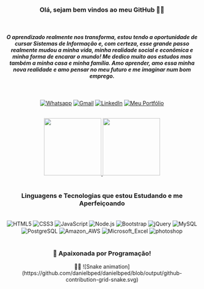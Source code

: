 
<div align="center">

### Olá, sejam bem vindos ao meu GitHub 🤗👋
<br>

##### O aprendizado realmente nos transforma, estou tendo a oportunidade de cursar Sistemas de Informação e, com certeza, esse grande passo realmente mudou a minha vida, minha realidade social e econômica e minha forma de encarar o mundo! Me dedico muito aos estudos mas também a minha casa e minha família. Amo aprender, amo essa minha nova realidade e amo pensar no meu futuro e me imaginar num bom emprego.
<br>

[![Whatsapp](https://img.shields.io/badge/WhatsApp-25D366?style=for-the-badge&logo=whatsapp&logoColor=white)](https://api.whatsapp.com/send/?phone=5511990071118)
[![Gmail](https://img.shields.io/badge/Gmail-D14836?style=for-the-badge&logo=gmail&logoColor=white)](https://mail.google.com/mail/u/0/?tab=rm&ogbl#inbox)
[![LinkedIn](https://img.shields.io/badge/LinkedIn-0077B5?style=for-the-badge&logo=linkedin&logoColor=white)](https://www.linkedin.com/in/aline-andrade-de-almeida-25a78224/)
[![Meu Portfólio](https://img.shields.io/website-up-down-green-red/http/monip.org.svg)](https://x5fqvcdvjxzzszwgczoiig-on.drv.tw/portfolio/templates/)

<br>

<div align="center">
  <a href="https://github.com/AlineAlmeida85">
    <img height="150em" src="https://github-readme-stats.vercel.app/api?username=AlineAlmeida85&count_private=true&include_all_commits=true&show_icons=true&theme=dracula&hide_border=false&show_owner=true"/>
    <img height="150em" src="https://github-readme-stats.vercel.app/api/top-langs/?username=AlineAlmeida85&theme=dracula&hide_border=false&&layout=compact"/>
  </a>
</div>
<br>

### Linguagens e Tecnologias que estou Estudando e me Aperfeiçoando
<div style="display: inline_block"><br>
<img align="center" alt="HTML5" src="https://img.shields.io/badge/HTML5-E34F26?style=for-the-badge&logo=html5&logoColor=white"/>
<img align="center" alt="CSS3" src="https://img.shields.io/badge/CSS3-1572B6?style=for-the-badge&logo=css3&logoColor=white
"/>
<img align="center" alt="JavaScript" src="https://img.shields.io/badge/JavaScript-F7DF1E?style=for-the-badge&logo=javascript&logoColor=black"/>
<img align="center" alt="Node.js" src="https://img.shields.io/badge/Node.js-43853D?style=for-the-badge&logo=node.js&logoColor=white"/>
<img align="center" alt="Bootstrap" src="https://img.shields.io/badge/Bootstrap-563D7C?style=for-the-badge&logo=bootstrap&logoColor=white
"/>
<img align="center" alt="jQuery" src="https://img.shields.io/badge/jQuery-0769AD?style=for-the-badge&logo=jquery&logoColor=white
"/>
<img align="center" alt="MySQL" src="https://img.shields.io/badge/MySQL-00000F?style=for-the-badge&logo=mysql&logoColor=white
"/>
<img align="center" alt="PostgreSQL" src="https://img.shields.io/badge/PostgreSQL-316192?style=for-the-badge&logo=postgresql&logoColor=white
"/>
<img align="center" alt="Amazon_AWS" src="https://img.shields.io/badge/Amazon_AWS-232F3E?style=for-the-badge&logo=amazon-aws&logoColor=white
"/>
<img align="center" alt="Microsoft_Excel" src="https://img.shields.io/badge/Microsoft_Excel-217346?style=for-the-badge&logo=microsoft-excel&logoColor=white
"/>
<img align="center" alt="photoshop" src="https://aleen42.github.io/badges/src/photoshop.svg
"/>
</div>
<br>

### 🥰 Apaixonada por Programação!


<div align="center"> 🐍🐍 
    ![Snake animation](https://github.com/danielbped/danielbped/blob/output/github-contribution-grid-snake.svg) 
</div>
</div>

